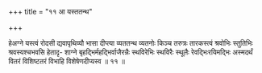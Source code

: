 +++
title = "११ आ यस्ततन्थ"

+++

हेअग्ने यस्त्वं रोदसी द्यवापृथिव्यौ भासा दीप्त्या व्यततन्थ व्यतनोः किञ्च तरुत्रः तारकस्त्वं श्रवोभिः स्तुतिभिः श्रवस्यश्चभवसि हेतादृ- शाग्ने बृहद्भिर्महद्भिर्वाजैरन्नैः स्थविरेभिः स्थविरैः स्थूलैः रेवद्भिःरयिमद्भिः अस्मदर्थं वितरं विशिष्टतरं विभाहि विशेषेणदीप्यस्व ॥ ११ ॥